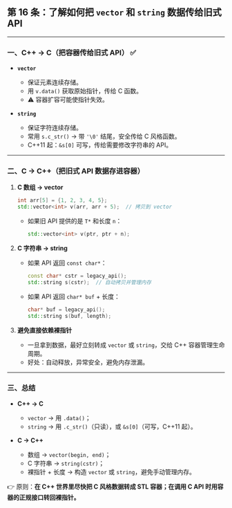## 第 16 条：了解如何把 `vector` 和 `string` 数据传给旧式 API

---

### 一、C++ → C（把容器传给旧式 API） ✅

* **`vector`**

  * 保证元素连续存储。
  * 用 `v.data()` 获取原始指针，传给 C 函数。
  * ⚠️ 容器扩容可能使指针失效。

* **`string`**

  * 保证字符连续存储。
  * 常用 `s.c_str()` → 带 `'\0'` 结尾，安全传给 C 风格函数。
  * C++11 起：`&s[0]` 可写，传给需要修改字符串的 API。

---

### 二、C → C++（把旧式 API 数据存进容器）

1. **C 数组 → vector**

   ```cpp
   int arr[5] = {1, 2, 3, 4, 5};
   std::vector<int> v(arr, arr + 5);  // 拷贝到 vector
   ```

   * 如果旧 API 提供的是 `T*` 和长度 `n`：

     ```cpp
     std::vector<int> v(ptr, ptr + n);
     ```

2. **C 字符串 → string**

   * 如果 API 返回 `const char*`：

     ```cpp
     const char* cstr = legacy_api();
     std::string s(cstr);  // 自动拷贝并管理内存
     ```
   * 如果 API 返回 `char* buf` + 长度：

     ```cpp
     char* buf = legacy_api();
     std::string s(buf, length);
     ```

3. **避免直接依赖裸指针**

   * 一旦拿到数据，最好立刻转成 `vector` 或 `string`，交给 C++ 容器管理生命周期。
   * 好处：自动释放，异常安全，避免内存泄漏。

---

### 三、总结

* **C++ → C**

  * `vector` → 用 `.data()`；
  * `string` → 用 `.c_str()`（只读），或 `&s[0]`（可写，C++11 起）。

* **C → C++**

  * 数组 → `vector(begin, end)`；
  * C 字符串 → `string(cstr)`；
  * 裸指针 + 长度 → 构造 `vector` 或 `string`，避免手动管理内存。

👉 原则：**在 C++ 世界里尽快把 C 风格数据转成 STL 容器；在调用 C API 时用容器的正规接口转回裸指针。**
